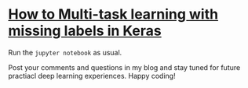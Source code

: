 # [How to Multi-task learning with missing labels in Keras](https://www.dlology.com/blog/how-to-multi-task-learning-with-missing-labels-in-keras/)


Run the `jupyter notebook` as usual.

Post your comments and questions in my blog and stay tuned for future practiacl deep learning experiences.
Happy coding!